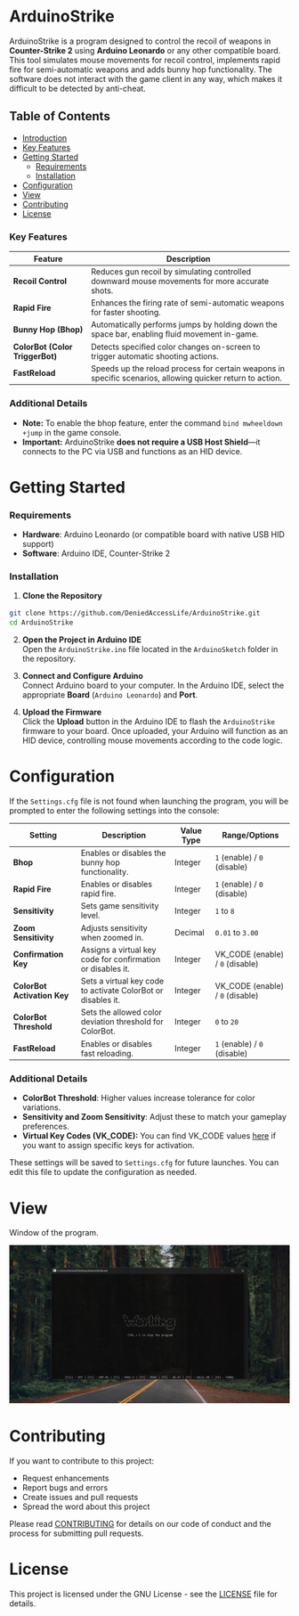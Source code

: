# ArduinoStrike
ArduinoStrike is a program designed to control the recoil of weapons in **Counter-Strike 2** using **Arduino Leonardo** or any other compatible board. This tool simulates mouse movements for recoil control, implements rapid fire for semi-automatic weapons and adds bunny hop functionality. The software does not interact with the game client in any way, which makes it difficult to be detected by anti-cheat.

## Table of Contents
- [Introduction](#arduinostrike)
- [Key Features](#key-features)
- [Getting Started](#getting-started)
  - [Requirements](#requirements)
  - [Installation](#installation)
- [Configuration](#configuration)
- [View](#view)
- [Contributing](#contributing)
- [License](#license)

### Key Features
| Feature                   | Description                                                                                      |
|---------------------------|--------------------------------------------------------------------------------------------------|
| **Recoil Control**        | Reduces gun recoil by simulating controlled downward mouse movements for more accurate shots. |
| **Rapid Fire**            | Enhances the firing rate of semi-automatic weapons for faster shooting.                          |
| **Bunny Hop (Bhop)**      | Automatically performs jumps by holding down the space bar, enabling fluid movement in-game.     |
| **ColorBot (Color TriggerBot)** | Detects specified color changes on-screen to trigger automatic shooting actions.        |
| **FastReload**            | Speeds up the reload process for certain weapons in specific scenarios, allowing quicker return to action. |

### Additional Details
- **Note:** To enable the bhop feature, enter the command `bind mwheeldown +jump` in the game console.  
- **Important:** ArduinoStrike **does not require a USB Host Shield**—it connects to the PC via USB and functions as an HID device.

# Getting Started
### Requirements
- **Hardware**: Arduino Leonardo (or compatible board with native USB HID support)
- **Software**: Arduino IDE, Counter-Strike 2

### Installation
1. **Clone the Repository**  
```bash
git clone https://github.com/DeniedAccessLife/ArduinoStrike.git
cd ArduinoStrike
```

2. **Open the Project in Arduino IDE**  
Open the `ArduinoStrike.ino` file located in the `ArduinoSketch` folder in the repository.

3. **Connect and Configure Arduino**  
Connect Arduino board to your computer. In the Arduino IDE, select the appropriate **Board** (`Arduino Leonardo`) and **Port**.

4. **Upload the Firmware**  
Click the **Upload** button in the Arduino IDE to flash the `ArduinoStrike` firmware to your board. Once uploaded, your Arduino will function as an HID device, controlling mouse movements according to the code logic.

# Configuration
If the `Settings.cfg` file is not found when launching the program, you will be prompted to enter the following settings into the console:

| Setting               | Description                                                      | Value Type                 | Range/Options                    |
|-----------------------|------------------------------------------------------------------|----------------------------|----------------------------------|
| **Bhop**              | Enables or disables the bunny hop functionality.                 | Integer                    | `1` (enable) / `0` (disable)     |
| **Rapid Fire**        | Enables or disables rapid fire.                                  | Integer                    | `1` (enable) / `0` (disable)     |
| **Sensitivity**       | Sets game sensitivity level.                                     | Integer                    | `1` to `8`                       |
| **Zoom Sensitivity**  | Adjusts sensitivity when zoomed in.                              | Decimal                    | `0.01` to `3.00`                 |
| **Confirmation Key**  | Assigns a virtual key code for confirmation or disables it.      | Integer                    | VK_CODE (enable) / `0` (disable) |
| **ColorBot Activation Key** | Sets a virtual key code to activate ColorBot or disables it. | Integer                  | VK_CODE (enable) / `0` (disable) |
| **ColorBot Threshold** | Sets the allowed color deviation threshold for ColorBot.       | Integer                     | `0` to `20`                      |
| **FastReload**        | Enables or disables fast reloading.                             | Integer                     | `1` (enable) / `0` (disable)     |

### Additional Details
- **ColorBot Threshold**: Higher values increase tolerance for color variations.
- **Sensitivity and Zoom Sensitivity**: Adjust these to match your gameplay preferences.
- **Virtual Key Codes (VK_CODE):** You can find VK_CODE values [here](https://learn.microsoft.com/en-us/windows/win32/inputdev/virtual-key-codes) if you want to assign specific keys for activation.

These settings will be saved to `Settings.cfg` for future launches. You can edit this file to update the configuration as needed.

# View
Window of the program.

![alt text](https://raw.githubusercontent.com/DeniedAccessLife/ArduinoStrike/master/view.png)

# Contributing
If you want to contribute to this project:
- Request enhancements
- Report bugs and errors
- Create issues and pull requests
- Spread the word about this project

Please read [CONTRIBUTING](CONTRIBUTING.md) for details on our code of conduct and the process for submitting pull requests.

# License
This project is licensed under the GNU License - see the [LICENSE](LICENSE) file for details.
